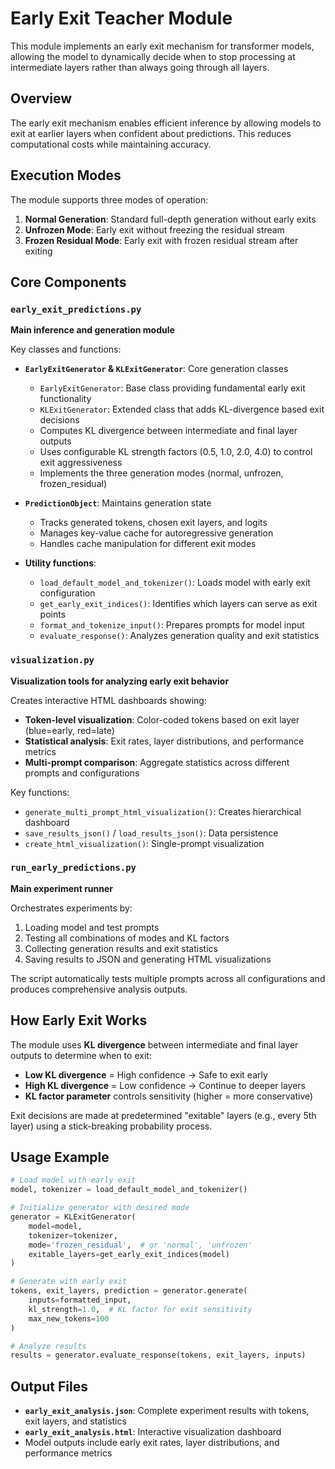 # Early Exit Teacher Module

This module implements an early exit mechanism for transformer models, allowing the model to dynamically decide when to stop processing at intermediate layers rather than always going through all layers.

## Overview

The early exit mechanism enables efficient inference by allowing models to exit at earlier layers when confident about predictions. This reduces computational costs while maintaining accuracy.

## Execution Modes

The module supports three modes of operation:

1. **Normal Generation**: Standard full-depth generation without early exits
2. **Unfrozen Mode**: Early exit without freezing the residual stream 
3. **Frozen Residual Mode**: Early exit with frozen residual stream after exiting

## Core Components

### `early_exit_predictions.py`
**Main inference and generation module**

Key classes and functions:

- **`EarlyExitGenerator` & `KLExitGenerator`**: Core generation classes
  - `EarlyExitGenerator`: Base class providing fundamental early exit functionality
  - `KLExitGenerator`: Extended class that adds KL-divergence based exit decisions
  - Computes KL divergence between intermediate and final layer outputs
  - Uses configurable KL strength factors (0.5, 1.0, 2.0, 4.0) to control exit aggressiveness
  - Implements the three generation modes (normal, unfrozen, frozen_residual)

- **`PredictionObject`**: Maintains generation state
  - Tracks generated tokens, chosen exit layers, and logits
  - Manages key-value cache for autoregressive generation
  - Handles cache manipulation for different exit modes

- **Utility functions**:
  - `load_default_model_and_tokenizer()`: Loads model with early exit configuration
  - `get_early_exit_indices()`: Identifies which layers can serve as exit points
  - `format_and_tokenize_input()`: Prepares prompts for model input
  - `evaluate_response()`: Analyzes generation quality and exit statistics

### `visualization.py`
**Visualization tools for analyzing early exit behavior**

Creates interactive HTML dashboards showing:

- **Token-level visualization**: Color-coded tokens based on exit layer (blue=early, red=late)
- **Statistical analysis**: Exit rates, layer distributions, and performance metrics
- **Multi-prompt comparison**: Aggregate statistics across different prompts and configurations

Key functions:
- `generate_multi_prompt_html_visualization()`: Creates hierarchical dashboard
- `save_results_json()` / `load_results_json()`: Data persistence
- `create_html_visualization()`: Single-prompt visualization

### `run_early_predictions.py`
**Main experiment runner**

Orchestrates experiments by:
1. Loading model and test prompts
2. Testing all combinations of modes and KL factors
3. Collecting generation results and exit statistics
4. Saving results to JSON and generating HTML visualizations

The script automatically tests multiple prompts across all configurations and produces comprehensive analysis outputs.

## How Early Exit Works

The module uses **KL divergence** between intermediate and final layer outputs to determine when to exit:

- **Low KL divergence** = High confidence → Safe to exit early
- **High KL divergence** = Low confidence → Continue to deeper layers
- **KL factor parameter** controls sensitivity (higher = more conservative)

Exit decisions are made at predetermined "exitable" layers (e.g., every 5th layer) using a stick-breaking probability process.

## Usage Example

```python
# Load model with early exit
model, tokenizer = load_default_model_and_tokenizer()

# Initialize generator with desired mode
generator = KLExitGenerator(
    model=model,
    tokenizer=tokenizer,
    mode='frozen_residual',  # or 'normal', 'unfrozen'
    exitable_layers=get_early_exit_indices(model)
)

# Generate with early exit
tokens, exit_layers, prediction = generator.generate(
    inputs=formatted_input,
    kl_strength=1.0,  # KL factor for exit sensitivity
    max_new_tokens=100
)

# Analyze results
results = generator.evaluate_response(tokens, exit_layers, inputs)
```

## Output Files

- **`early_exit_analysis.json`**: Complete experiment results with tokens, exit layers, and statistics
- **`early_exit_analysis.html`**: Interactive visualization dashboard
- Model outputs include early exit rates, layer distributions, and performance metrics